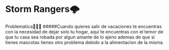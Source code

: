 
<h1>Storm Rangers🌩️</h1>
Problematica🚩🚩🚩
#####Cuando quieres salir de vacaciones te encuentras con la necesidad de dejar solo tu hogar, aquí te encuentras con el temor de que tu casa sea robada por algun amante de lo ajeno ademas de que si tienes mascotas tienes otro problema debido a la alimentacion de la misma.
